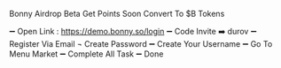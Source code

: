 Bonny Airdrop Beta Get Points Soon Convert To $B Tokens

➖️ Open Link : https://demo.bonny.so/login
➖️ Code Invite ➡️ durov
➖️ Register Via Email ¬ Create Password
➖️ Create Your Username
➖️ Go To Menu Market
➖️ Complete All Task
➖️ Done
